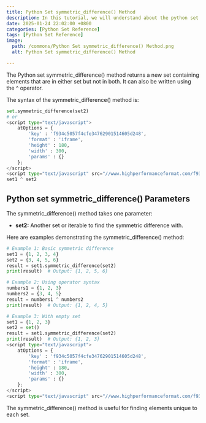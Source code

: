```yaml
---
title: Python Set symmetric_difference() Method 
description: In this tutorial, we will understand about the python set symmetric_difference() method and its uses.
date: 2025-01-24 22:02:00 +0800
categories: [Python Set Reference]
tags: [Python Set Reference]
image:
  path: /commons/Python Set symmetric_difference() Method.png
  alt: Python Set symmetric_difference() Method 

---
```


The Python set symmetric_difference() method returns a new set containing elements that are in either set but not in both. It can also be written using the ^ operator.

<script type="text/javascript">
	atOptions = {
		'key' : 'f934c5057f4cfe34762901514605d248',
		'format' : 'iframe',
		'height' : 180,
		'width' : 300,
		'params' : {}
	};
</script>
<script type="text/javascript" src="//www.highperformanceformat.com/f934c5057f4cfe34762901514605d248/invoke.js"></script>
The syntax of the symmetric_difference() method is:

```python
set.symmetric_difference(set2)
# or
<script type="text/javascript">
	atOptions = {
		'key' : 'f934c5057f4cfe34762901514605d248',
		'format' : 'iframe',
		'height' : 180,
		'width' : 300,
		'params' : {}
	};
</script>
<script type="text/javascript" src="//www.highperformanceformat.com/f934c5057f4cfe34762901514605d248/invoke.js"></script>
set1 ^ set2
```

## Python set symmetric_difference() Parameters

The symmetric_difference() method takes one parameter:

* **set2:** Another set or iterable to find the symmetric difference with.

Here are examples demonstrating the symmetric_difference() method:

```python
# Example 1: Basic symmetric difference
set1 = {1, 2, 3, 4}
set2 = {3, 4, 5, 6}
result = set1.symmetric_difference(set2)
print(result)  # Output: {1, 2, 5, 6}

# Example 2: Using operator syntax
numbers1 = {1, 2, 3}
numbers2 = {3, 4, 5}
result = numbers1 ^ numbers2
print(result)  # Output: {1, 2, 4, 5}

# Example 3: With empty set
set1 = {1, 2, 3}
set2 = set()
result = set1.symmetric_difference(set2)
print(result)  # Output: {1, 2, 3}
<script type="text/javascript">
	atOptions = {
		'key' : 'f934c5057f4cfe34762901514605d248',
		'format' : 'iframe',
		'height' : 180,
		'width' : 300,
		'params' : {}
	};
</script>
<script type="text/javascript" src="//www.highperformanceformat.com/f934c5057f4cfe34762901514605d248/invoke.js"></script>
```

The symmetric_difference() method is useful for finding elements unique to each set.